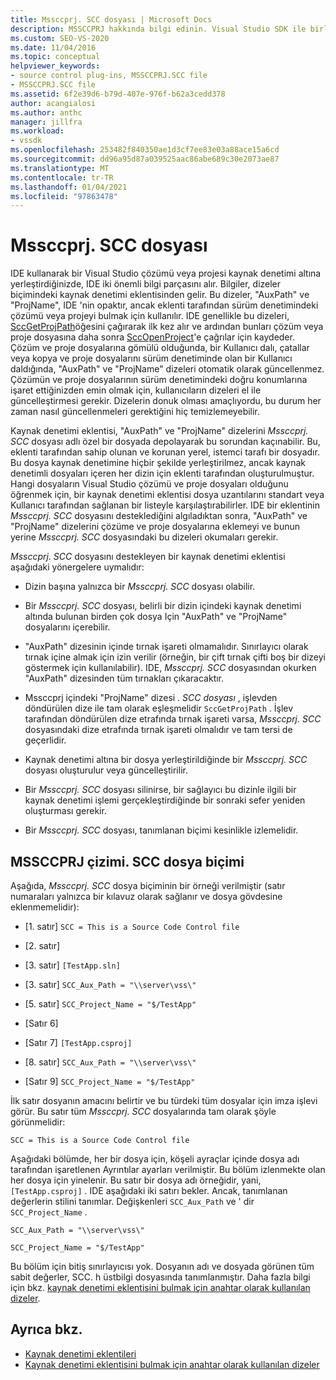 ```yaml
---
title: Mssccprj. SCC dosyası | Microsoft Docs
description: MSSCCPRJ hakkında bilgi edinin. Visual Studio SDK ile birlikte çalışarak kaynak denetimi eklentisi tarafından kullanılan yerel, istemci tarafı bir dosya olan SCC dosyası.
ms.custom: SEO-VS-2020
ms.date: 11/04/2016
ms.topic: conceptual
helpviewer_keywords:
- source control plug-ins, MSSCCPRJ.SCC file
- MSSCCPRJ.SCC file
ms.assetid: 6f2e39d6-b79d-407e-976f-b62a3cedd378
author: acangialosi
ms.author: anthc
manager: jillfra
ms.workload:
- vssdk
ms.openlocfilehash: 253482f840350ae1d3cf7ee83e03a88ace15a6cd
ms.sourcegitcommit: dd96a95d87a039525aac86abe689c30e2073ae87
ms.translationtype: MT
ms.contentlocale: tr-TR
ms.lasthandoff: 01/04/2021
ms.locfileid: "97863478"
---
```

# <a name="mssccprjscc-file"></a>Mssccprj. SCC dosyası
IDE kullanarak bir Visual Studio çözümü veya projesi kaynak denetimi altına yerleştirdiğinizde, IDE iki önemli bilgi parçasını alır. Bilgiler, dizeler biçimindeki kaynak denetimi eklentisinden gelir. Bu dizeler, "AuxPath" ve "ProjName", IDE 'nin opaktır, ancak eklenti tarafından sürüm denetimindeki çözümü veya projeyi bulmak için kullanılır. IDE genellikle bu dizeleri, [SccGetProjPath](../extensibility/sccgetprojpath-function.md)öğesini çağırarak ilk kez alır ve ardından bunları çözüm veya proje dosyasına daha sonra [SccOpenProject](../extensibility/sccopenproject-function.md)'e çağrılar için kaydeder. Çözüm ve proje dosyalarına gömülü olduğunda, bir Kullanıcı dalı, çatallar veya kopya ve proje dosyalarını sürüm denetiminde olan bir Kullanıcı daldığında, "AuxPath" ve "ProjName" dizeleri otomatik olarak güncellenmez. Çözümün ve proje dosyalarının sürüm denetimindeki doğru konumlarına işaret ettiğinizden emin olmak için, kullanıcıların dizeleri el ile güncelleştirmesi gerekir. Dizelerin donuk olması amaçlıyordu, bu durum her zaman nasıl güncellenmeleri gerektiğini hiç temizlemeyebilir.

 Kaynak denetimi eklentisi, "AuxPath" ve "ProjName" dizelerini *Mssccprj. SCC* dosyası adlı özel bir dosyada depolayarak bu sorundan kaçınabilir. Bu, eklenti tarafından sahip olunan ve korunan yerel, istemci tarafı bir dosyadır. Bu dosya kaynak denetimine hiçbir şekilde yerleştirilmez, ancak kaynak denetimli dosyaları içeren her dizin için eklenti tarafından oluşturulmuştur. Hangi dosyaların Visual Studio çözümü ve proje dosyaları olduğunu öğrenmek için, bir kaynak denetimi eklentisi dosya uzantılarını standart veya Kullanıcı tarafından sağlanan bir listeyle karşılaştırabilirler. IDE bir eklentinin *Mssccprj. SCC* dosyasını desteklediğini algıladıktan sonra, "AuxPath" ve "ProjName" dizelerini çözüme ve proje dosyalarına eklemeyi ve bunun yerine *Mssccprj. SCC* dosyasındaki bu dizeleri okumaları gerekir.

 *Mssccprj. SCC* dosyasını destekleyen bir kaynak denetimi eklentisi aşağıdaki yönergelere uymalıdır:

- Dizin başına yalnızca bir *Mssccprj. SCC* dosyası olabilir.

- Bir *Mssccprj. SCC* dosyası, belirli bir dizin içindeki kaynak denetimi altında bulunan birden çok dosya Için "AuxPath" ve "ProjName" dosyalarını içerebilir.

- "AuxPath" dizesinin içinde tırnak işareti olmamalıdır. Sınırlayıcı olarak tırnak içine almak için izin verilir (örneğin, bir çift tırnak çifti boş bir dizeyi göstermek için kullanılabilir). IDE, *Mssccprj. SCC* dosyasından okurken "AuxPath" dizesinden tüm tırnakları çıkaracaktır.

- Mssccprj içindeki "ProjName" dizesi *. SCC dosyası* , işlevden döndürülen dize ile tam olarak eşleşmelidir `SccGetProjPath` . İşlev tarafından döndürülen dize etrafında tırnak işareti varsa, *Mssccprj. SCC* dosyasındaki dize etrafında tırnak işareti olmalıdır ve tam tersi de geçerlidir.

- Kaynak denetimi altına bir dosya yerleştirildiğinde bir *Mssccprj. SCC* dosyası oluşturulur veya güncelleştirilir.

- Bir *Mssccprj. SCC* dosyası silinirse, bir sağlayıcı bu dizinle ilgili bir kaynak denetimi işlemi gerçekleştirdiğinde bir sonraki sefer yeniden oluşturması gerekir.

- Bir *Mssccprj. SCC* dosyası, tanımlanan biçimi kesinlikle izlemelidir.

## <a name="an-illustration-of-the-mssccprjscc-file-format"></a>MSSCCPRJ çizimi. SCC dosya biçimi
 Aşağıda, *Mssccprj. SCC* dosya biçiminin bir örneği verilmiştir (satır numaraları yalnızca bir kılavuz olarak sağlanır ve dosya gövdesine eklenmemelidir):

- [1. satır] `SCC = This is a Source Code Control file`

- [2. satır]

- [3. satır] `[TestApp.sln]`

- [3. satır] `SCC_Aux_Path = "\\server\vss\"`

- [5. satır] `SCC_Project_Name = "$/TestApp"`

- [Satır 6]

- [Satır 7] `[TestApp.csproj]`

- [8. satır] `SCC_Aux_Path = "\\server\vss\"`

- [Satır 9] `SCC_Project_Name = "$/TestApp"`

 İlk satır dosyanın amacını belirtir ve bu türdeki tüm dosyalar için imza işlevi görür. Bu satır tüm *Mssccprj. SCC* dosyalarında tam olarak şöyle görünmelidir:

 `SCC = This is a Source Code Control file`

 Aşağıdaki bölümde, her bir dosya için, köşeli ayraçlar içinde dosya adı tarafından işaretlenen Ayrıntılar ayarları verilmiştir. Bu bölüm izlenmekte olan her dosya için yinelenir. Bu satır bir dosya adı örneğidir, yani, `[TestApp.csproj]` . IDE aşağıdaki iki satırı bekler. Ancak, tanımlanan değerlerin stilini tanımlar. Değişkenleri `SCC_Aux_Path` ve ' dir `SCC_Project_Name` .

 `SCC_Aux_Path = "\\server\vss\"`

 `SCC_Project_Name = "$/TestApp"`

 Bu bölüm için bitiş sınırlayıcısı yok. Dosyanın adı ve dosyada görünen tüm sabit değerler, SCC. h üstbilgi dosyasında tanımlanmıştır. Daha fazla bilgi için bkz. [kaynak denetimi eklentisini bulmak için anahtar olarak kullanılan dizeler](../extensibility/strings-used-as-keys-for-finding-a-source-control-plug-in.md).

## <a name="see-also"></a>Ayrıca bkz.
- [Kaynak denetimi eklentileri](../extensibility/source-control-plug-ins.md)
- [Kaynak denetimi eklentisini bulmak için anahtar olarak kullanılan dizeler](../extensibility/strings-used-as-keys-for-finding-a-source-control-plug-in.md)
